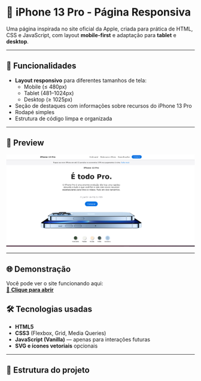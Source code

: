 # 📱 iPhone 13 Pro - Página Responsiva

Uma página inspirada no site oficial da Apple, criada para prática de HTML, CSS e JavaScript, com layout **mobile-first** e adaptação para **tablet** e **desktop**.

---

## 🚀 Funcionalidades

- **Layout responsivo** para diferentes tamanhos de tela:
  - Mobile (≤ 480px)
  - Tablet (481–1024px)
  - Desktop (≥ 1025px)
- Seção de destaques com informações sobre recursos do iPhone 13 Pro
- Rodapé simples
- Estrutura de código limpa e organizada

---

## 📸 Preview

![Preview do site](img/preview.png)

---

## 🌐 Demonstração

Você pode ver o site funcionando aqui:  
[🔗 **Clique para abrir**](https://github.com/rodDev288/iphone13-pro.git)

## 🛠 Tecnologias usadas

- **HTML5**
- **CSS3** (Flexbox, Grid, Media Queries)
- **JavaScript (Vanilla)** — apenas para interações futuras
- **SVG e ícones vetoriais** opcionais

---

## 📂 Estrutura do projeto


